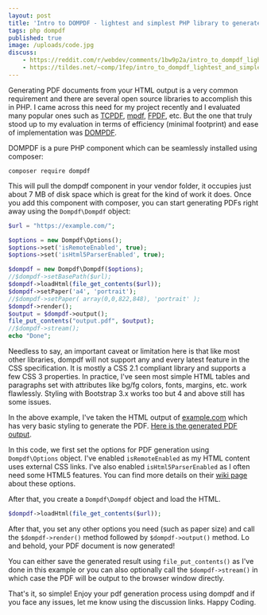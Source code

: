 ```yaml
---
layout: post
title: 'Intro to DOMPDF - lightest and simplest PHP library to generate PDF documents'
tags: php dompdf
published: true
image: /uploads/code.jpg
discuss:
    - https://reddit.com/r/webdev/comments/1bw9p2a/intro_to_dompdf_lightest_and_simplest_php_library/
    - https://tildes.net/~comp/1fep/intro_to_dompdf_lightest_and_simplest_php_library_to_generate_pdf_documents
---
```


Generating PDF documents from your HTML output is a very common requirement and there are several open source libraries to accomplish this in PHP. I came across this need for my project recently and I evaluated many popular ones such as [TCPDF](https://github.com/tecnickcom/TCPDF), [mpdf](https://github.com/mpdf/mpdf), [FPDF](https://github.com/Setasign/FPDF), etc. But the one that truly stood up to my evaluation in terms of efficiency (minimal footprint) and ease of implementation was [DOMPDF](https://github.com/dompdf/dompdf).

DOMPDF is a pure PHP component which can be seamlessly installed using composer:

`composer require dompdf`

This will pull the dompdf component in your vendor folder, it occupies just about 7 MB of disk space which is great for the kind of work it does. Once you add this component with composer, you can start generating PDFs right away using the `Dompdf\Dompdf` object:

```php
$url = "https://example.com/";

$options = new Dompdf\Options();
$options->set('isRemoteEnabled', true);
$options->set('isHtml5ParserEnabled', true);

$dompdf = new Dompdf\Dompdf($options);
//$dompdf->setBasePath($url);
$dompdf->loadHtml(file_get_contents($url));
$dompdf->setPaper('a4', 'portrait');
//$dompdf->setPaper( array(0,0,822,848), 'portrait' );
$dompdf->render();
$output = $dompdf->output();
file_put_contents("output.pdf", $output);
//$dompdf->stream();
echo "Done";
```

Needless to say, an important caveat or limitation here is that like most other libraries, dompdf will not support any and every latest feature in the CSS specification. It is mostly a CSS 2.1 compliant library and supports a few CSS 3 properties. In practice, I've seen most simple HTML tables and paragraphs set with attributes like bg/fg colors, fonts, margins, etc. work flawlessly. Styling with Bootstrap 3.x works too but 4 and above still has some issues.

In the above example, I've taken the HTML output of [example.com](https://example.com/) which has very basic styling to generate the PDF. [Here is the generated PDF output](/uploads/dompdf-output.pdf).

In this code, we first set the options for PDF generation using `Dompdf\Options` object. I've enabled `isRemoteEnabled` as my HTML content uses external CSS links. I've also enabled `isHtml5ParserEnabled` as I often need some HTML5 features. You can find more details on their [wiki page](https://github.com/dompdf/dompdf/wiki) about these options.

After that, you create a `Dompdf\Dompdf` object and load the HTML.

```php
$dompdf->loadHtml(file_get_contents($url));
```

After that, you set any other options you need (such as paper size) and call the `$dompdf->render()` method followed by `$dompdf->output()` method. Lo and behold, your PDF document is now generated!

You can either save the generated result using `file_put_contents()` as I've done in this example or you can also optionally call the `$dompdf->stream()` in which case the PDF will be output to the browser window directly.

That's it, so simple! Enjoy your pdf generation process using dompdf and if you face any issues, let me know using the discussion links. Happy Coding.